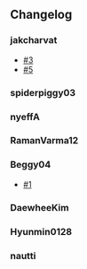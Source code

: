 ## Changelog

### jakcharvat

- [#3](https://github.com/jakcharvat/SkyStone/issues/3)
- [#5](https://github.com/jakcharvat/SkyStone/issues/5)

### spiderpiggy03



### nyeffA



### RamanVarma12



### Beggy04

- [#1](https://github.com/Beggy04/SkyStone/issues/1)


### DaewheeKim



### Hyunmin0128



### nautti
